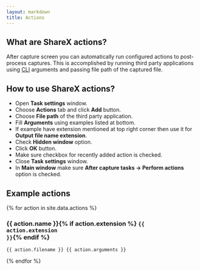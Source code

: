 ```yaml
---
layout: markdown
title: Actions
---
```


## What are ShareX actions?

After capture screen you can automatically run configured actions to post-process captures. This is accomplished by running third party applications using [CLI](https://en.wikipedia.org/wiki/Command-line_interface) arguments and passing file path of the captured file.

## How to use ShareX actions?

* Open **Task settings** window.
* Choose **Actions** tab and click **Add** button.
* Choose **File path** of the third party application.
* Fill **Arguments** using examples listed at bottom.
* If example have extension mentioned at top right corner then use it for **Output file name extension**.
* Check **Hidden window** option.
* Click **OK** button.
* Make sure checkbox for recently added action is checked.
* Close **Task settings** window.
* In **Main window** make sure **After capture tasks -> Perform actions** option is checked.

## Example actions

{% for action in site.data.actions %}
### {{ action.name }}{% if action.extension %} <code class="highlighter-rouge float-right">{{ action.extension }}</code>{% endif %}
```
{{ action.filename }} {{ action.arguments }}
```
{% endfor %}